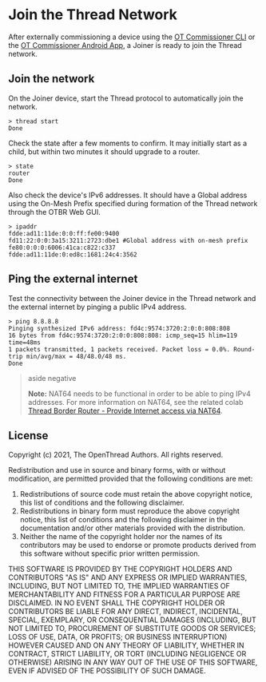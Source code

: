 # Join the Thread Network

After externally commissioning a device using the [OT Commissioner CLI](cli.md) or
the [OT Commissioner Android App](android.md), a Joiner is ready to join the Thread network.

## Join the network

On the Joiner device, start the Thread protocol to automatically join the
network.

```
> thread start
Done
```

Check the state after a few moments to confirm. It may initially start as a
child, but within two minutes it should upgrade to a router.

```
> state
router
Done
```

Also check the device's IPv6 addresses. It should have a Global address using
the On-Mesh Prefix specified during formation of the Thread network through the
OTBR Web GUI.

```
> ipaddr
fdde:ad11:11de:0:0:ff:fe00:9400
fd11:22:0:0:3a15:3211:2723:dbe1 #Global address with on-mesh prefix
fe80:0:0:0:6006:41ca:c822:c337
fdde:ad11:11de:0:ed8c:1681:24c4:3562
```

## Ping the external internet

Test the connectivity between the Joiner device in the Thread network and the
external internet by pinging a public IPv4 address.

```console
> ping 8.8.8.8
Pinging synthesized IPv6 address: fd4c:9574:3720:2:0:0:808:808
16 bytes from fd4c:9574:3720:2:0:0:808:808: icmp_seq=15 hlim=119 time=48ms
1 packets transmitted, 1 packets received. Packet loss = 0.0%. Round-trip min/avg/max = 48/48.0/48 ms.
Done
```

> aside negative
> 
> **Note:**  NAT64 needs to be functional in order to be able to ping IPv4 addresses. For more information on NAT64, see the related colab [Thread Border Router - Provide Internet access via NAT64](https://openthread.io/codelabs/openthread-border-router-nat64).

## License

Copyright (c) 2021, The OpenThread Authors.
All rights reserved.

Redistribution and use in source and binary forms, with or without
modification, are permitted provided that the following conditions are met:
1. Redistributions of source code must retain the above copyright
   notice, this list of conditions and the following disclaimer.
2. Redistributions in binary form must reproduce the above copyright
   notice, this list of conditions and the following disclaimer in the
   documentation and/or other materials provided with the distribution.
3. Neither the name of the copyright holder nor the
   names of its contributors may be used to endorse or promote products
   derived from this software without specific prior written permission.

THIS SOFTWARE IS PROVIDED BY THE COPYRIGHT HOLDERS AND CONTRIBUTORS "AS IS"
AND ANY EXPRESS OR IMPLIED WARRANTIES, INCLUDING, BUT NOT LIMITED TO, THE
IMPLIED WARRANTIES OF MERCHANTABILITY AND FITNESS FOR A PARTICULAR PURPOSE
ARE DISCLAIMED. IN NO EVENT SHALL THE COPYRIGHT HOLDER OR CONTRIBUTORS BE
LIABLE FOR ANY DIRECT, INDIRECT, INCIDENTAL, SPECIAL, EXEMPLARY, OR
CONSEQUENTIAL DAMAGES (INCLUDING, BUT NOT LIMITED TO, PROCUREMENT OF
SUBSTITUTE GOODS OR SERVICES; LOSS OF USE, DATA, OR PROFITS; OR BUSINESS
INTERRUPTION) HOWEVER CAUSED AND ON ANY THEORY OF LIABILITY, WHETHER IN
CONTRACT, STRICT LIABILITY, OR TORT (INCLUDING NEGLIGENCE OR OTHERWISE)
ARISING IN ANY WAY OUT OF THE USE OF THIS SOFTWARE, EVEN IF ADVISED OF THE
POSSIBILITY OF SUCH DAMAGE.
